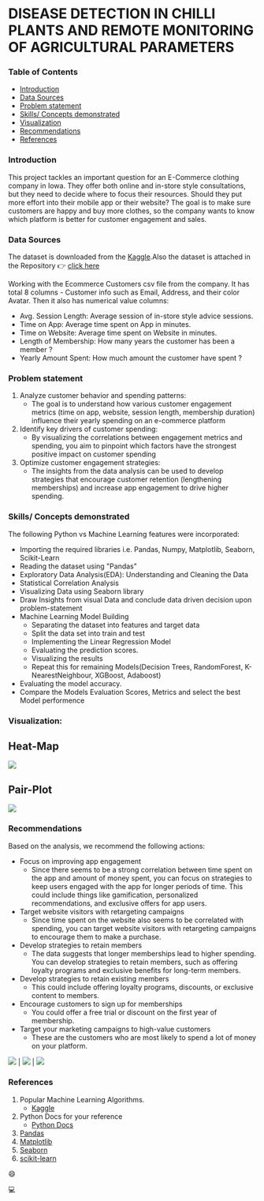 # DISEASE DETECTION IN CHILLI PLANTS AND REMOTE MONITORING OF AGRICULTURAL PARAMETERS



### Table of Contents

- [Introduction](#introduction)
- [Data Sources](#data-sources)
- [Problem statement](#problem-statement)
- [Skills/ Concepts demonstrated](#skills-concepts-demonstrated)
- [Visualization](#visualization)
- [Recommendations](#recommendations)
- [References](#references)

### Introduction
This project tackles an important question for an E-Commerce clothing company in Iowa. They offer both online and in-store style consultations, but they need to decide where to focus their resources. Should they put more effort into their mobile app or their website? The goal is to make sure customers are happy and buy more clothes, so the company wants to know which platform is better for customer engagement and sales.

### Data Sources
The dataset is downloaded from the [Kaggle](https://www.kaggle.com/datasets/srolka/ecommerce-customers).Also the dataset is attached in the Repository 👉 [click here](https://github.com/Thadkapally-Saikiran/Ecommerce-Customers/blob/main/Ecommerce%20Customers.csv)

Working with the Ecommerce Customers csv file from the company. It has total 8 columns - Customer info such as Email, Address, and their color Avatar. Then it also has numerical value columns:
 * Avg. Session Length: Average session of in-store style advice sessions.
 * Time on App: Average time spent on App in minutes.
 * Time on Website: Average time spent on Website in minutes.
 * Length of Membership: How many years the customer has been a member ?
 * Yearly Amount Spent: How much amount the customer have spent ?

### Problem statement
1. Analyze customer behavior and spending patterns:
   * The goal is to understand how various customer engagement metrics (time on app, website, session length, membership duration) influence their yearly spending on an e-commerce platform
3. Identify key drivers of customer spending:
   * By visualizing the correlations between engagement metrics and spending, you aim to pinpoint which factors have the strongest positive impact on customer spending
4. Optimize customer engagement strategies:
   * The insights from the data analysis can be used to develop strategies that encourage customer retention (lengthening memberships) and increase app engagement to drive higher spending.
 
### Skills/ Concepts demonstrated

The following Python vs Machine Learning features were incorporated:
- Importing the required libraries i.e. Pandas, Numpy, Matplotlib, Seaborn, Scikit-Learn
- Reading the dataset using "Pandas"
- Exploratory Data Analysis(EDA): Understanding and Cleaning the Data
- Statistical Correlation Analysis
- Visualizing Data using Seaborn library
- Draw Insights from visual Data and conclude data driven decision upon problem-statement
- Machine Learning Model Building
   * Separating the dataset into features and target data
   * Split the data set into train and test
   * Implementing the Linear Regression Model
   * Evaluating the prediction scores.
   * Visualizing the results
   * Repeat this for remaining Models(Decision Trees, RandomForest, K-NearestNeighbour, XGBoost, Adaboost)
- Evaluating the model accuracy.
- Compare the Models Evaluation Scores, Metrics and select the best Model performence

### Visualization:

Heat-Map   
---
![](heat-map.png)  

Pair-Plot
---
![](pairplot.png)

### Recommendations

Based on the analysis, we recommend the following actions:
- Focus on improving app engagement
   * Since there seems to be a strong correlation between time spent on the app and amount of money spent, you can focus on strategies to keep users engaged with the app for longer periods of time. This could include things like gamification, personalized recommendations, and exclusive offers for app users.
- Target website visitors with retargeting campaigns
  * Since time spent on the website also seems to be correlated with spending, you can target website visitors with retargeting campaigns to encourage them to make a purchase.
- Develop strategies to retain members
  * The data suggests that longer memberships lead to higher spending. You can develop strategies to retain members, such as offering loyalty programs and exclusive benefits for long-term members.
- Develop strategies to retain existing members
  *  This could include offering loyalty programs, discounts, or exclusive content to members.
- Encourage customers to sign up for memberships
  * You could offer a free trial or discount on the first year of membership.
- Target your marketing campaigns to high-value customers
  * These are the customers who are most likely to spend a lot of money on your platform.
 
![](ecommerce_img.gif)       |     ![](ecommerce_img2.webp)   |   ![](ecommerce_img3.gif)

### References
1. Popular Machine Learning Algorithms.
   - [Kaggle](https://www.kaggle.com/code/marcovasquez/top-machine-learning-algorithms-beginner)
2. Python Docs for your reference
   - [Python Docs](https://docs.python.org/3/tutorial/)
3. [Pandas](https://pandas.pydata.org/docs/)
4. [Matplotlib](https://matplotlib.org/stable/users/getting_started/)
5. [Seaborn](https://seaborn.pydata.org/tutorial/introduction.html)
6. [scikit-learn](https://scikit-learn.org/stable/getting_started.html)

😄

💻
